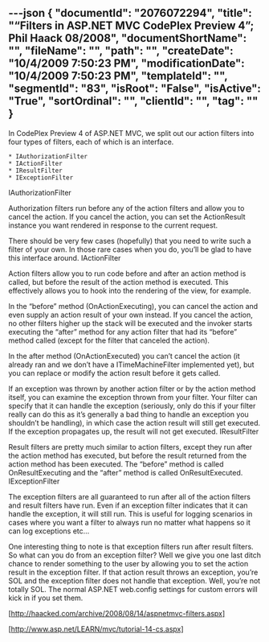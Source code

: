 ---json
{
  "documentId": "2076072294",
  "title": "“Filters in ASP.NET MVC CodePlex Preview 4”; Phil Haack 08/2008",
  "documentShortName": "",
  "fileName": "",
  "path": "",
  "createDate": "10/4/2009 7:50:23 PM",
  "modificationDate": "10/4/2009 7:50:23 PM",
  "templateId": "",
  "segmentId": "83",
  "isRoot": "False",
  "isActive": "True",
  "sortOrdinal": "",
  "clientId": "",
  "tag": ""
}
---

In CodePlex Preview 4 of ASP.NET MVC, we split out our action filters into four types of filters, each of which is an interface.

    * IAuthorizationFilter
    * IActionFilter
    * IResultFilter
    * IExceptionFilter

IAuthorizationFilter

Authorization filters run before any of the action filters and allow you to cancel the action. If you cancel the action, you can set the ActionResult instance you want rendered in response to the current request.

There should be very few cases (hopefully) that you need to write such a filter of your own. In those rare cases when you do, you’ll be glad to have this interface around.
IActionFilter

Action filters allow you to run code before and after an action method is called, but before the result of the action method is executed. This effectively allows you to hook into the rendering of the view, for example.

In the “before” method (OnActionExecuting), you can cancel the action and even supply an action result of your own instead. If you cancel the action, no other filters higher up the stack will be executed and the invoker starts executing the “after” method for any action filter that had its “before” method called (except for the filter that canceled the action).

In the after method (OnActionExecuted) you can’t cancel the action (it already ran and we don’t have a ITimeMachineFilter implemented yet), but you can replace or modify the action result before it gets called.

If an exception was thrown by another action filter or by the action method itself, you can examine the exception thrown from your filter. Your filter can specify that it can handle the exception (seriously, only do this if your filter really can do this as it’s generally a bad thing to handle an exception you shouldn’t be handling), in which case the action result will still get executed. If the exception propagates up, the result will not get executed.
IResultFilter

Result filters are pretty much similar to action filters, except they run after the action method has executed, but before the result returned from the action method has been executed. The “before” method is called OnResultExecuting and the “after” method is called OnResultExecuted.
IExceptionFilter

The exception filters are all guaranteed to run after all of the action filters and result filters have run. Even if an exception filter indicates that it can handle the exception, it will still run. This is useful for logging scenarios in cases where you want a filter to always run no matter what happens so it can log exceptions etc…

One interesting thing to note is that exception filters run after result filters. So what can you do from an exception filter? Well we give you one last ditch chance to render something to the user by allowing you to set the action result in the exception filter. If that action result throws an exception, you’re SOL and the exception filter does not handle that exception. Well, you’re not totally SOL. The normal ASP.NET web.config settings for custom errors will kick in if you set them.

[http://haacked.com/archive/2008/08/14/aspnetmvc-filters.aspx]

[http://www.asp.net/LEARN/mvc/tutorial-14-cs.aspx]
